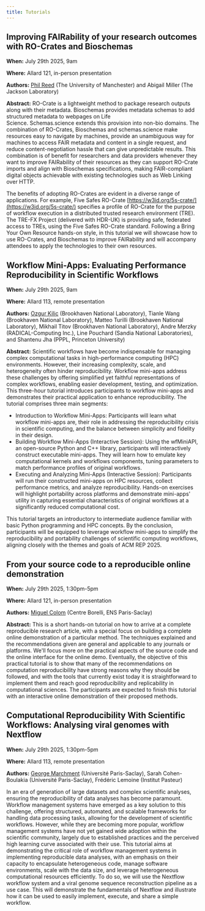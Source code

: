 ```yaml
---
title: Tutorials
---
```


## Improving FAIRability of your research outcomes with RO-Crates and Bioschemas

**When:** July 29th 2025, 9am

**Where:** Allard 121, in-person presentation

**Authors:** <u>Phil Reed</u> (The University of Manchester) and Abigail Miller (The Jackson Laboratory)

**Abstract:** RO-Crate is a lightweight method to package research outputs along with their metadata. Bioschemas provides metadata schemas to add structured metadata to webpages on Life Science. Schemas.science extends this provision into non-bio domains.
The combination of RO-Crates, Bioschemas and schemas.science make resources easy to navigate by machines, provide an unambiguous way for machines to access FAIR metadata and content in a single request, and reduce content-negotiation hassle that can give unpredictable results.
This combination is of benefit for researchers and data providers whenever they want to improve FAIRability of their resources as they can support RO-Crate imports and align with Bioschemas specifications, making FAIR-compliant digital objects achievable with existing technologies such as Web Linking over HTTP.

The benefits of adopting RO-Crates are evident in a diverse range of applications. For example, Five Safes RO-Crate [https://w3id.org/5s-crate/](https://w3id.org/5s-crate/) specifies a profile of RO-Crate for the purpose of workflow execution in a distributed trusted research environment (TRE). The TRE-FX Project (delivered with HDR-UK) is providing safe, federated access to TREs, using the Five Safes RO-Crate standard.
Following a Bring Your Own Resource hands-on style, in this tutorial we will showcase how to use RO-Crates, and Bioschemas to improve FAIRability and will accompany attendees to apply the technologies to their own resources.

## Workflow Mini-Apps: Evaluating Performance Reproducibility in Scientific Workflows

**When:** July 29th 2025, 9am

**Where:** Allard 113, remote presentation

**Authors:** <u>Ozgur Kilic</u> (Brookhaven National Laboratory), Tianle Wang (Brookhaven National Laboratory), Matteo Turilli (Brookhaven National Laboratory), Mikhail Titov (Brookhaven National Laboratory), Andre Merzky (RADICAL-Computing Inc.), Line Pouchard (Sandia National Laboratories), and Shantenu Jha (PPPL, Princeton University)

**Abstract:** Scientific workflows have become indispensable for managing complex computational tasks in high-performance computing (HPC) environments. However, their increasing complexity, scale, and heterogeneity often hinder reproducibility. Workflow mini-apps address these challenges by offering simplified yet faithful representations of complex workflows, enabling easier development, testing, and optimization. This three-hour tutorial introduces participants to workflow mini-apps and demonstrates their practical application to enhance reproducibility. The tutorial comprises three main segments:
- Introduction to Workflow Mini-Apps: Participants will learn what workflow mini-apps are, their role in addressing the reproducibility crisis in scientific computing, and the balance between simplicity and fidelity in their design.
- Building Workflow Mini-Apps (Interactive Session): Using the wfMiniAPI, an open-source Python and C++ library, participants will interactively construct executable mini-apps. They will learn how to emulate key computational kernels and workflows components, tuning parameters to match performance profiles of original workflows.
- Executing and Analyzing Mini-Apps (Interactive Session): Participants will run their constructed mini-apps on HPC resources, collect performance metrics, and analyze reproducibility. Hands-on exercises will highlight portability across platforms and demonstrate mini-apps' utility in capturing essential characteristics of original workflows at a significantly reduced computational cost.

This tutorial targets an introductory to intermediate audience familiar with basic Python programming and HPC concepts. By the conclusion, participants will be equipped to leverage workflow mini-apps to simplify the reproducibility and portability challenges of scientific computing workflows, aligning closely with the themes and goals of ACM REP 2025.

## From your source code to a reproducible online demonstration

**When:** July 29th 2025, 1:30pm-5pm

**Where:** Allard 121, in-person presentation

**Authors:** <u>Miguel Colom</u> (Centre Borelli, ENS Paris-Saclay)

**Abstract:** This is a short hands-on tutorial on how to arrive at a complete reproducible research article, with a special focus on building a complete online demonstration of a particular method. The techniques explained and the recommendations given are general and applicable to any journals or platforms. We'll focus more on the practical aspects of the source code and the online interface for the online demo. Eventually, the objective of this practical tutorial is to show that many of the recommendations on computation reproducibility have strong reasons why they should be followed, and with the tools that currently exist today it is straightforward to implement them and reach good reproducibility and replicability in computational sciences. The participants are expected to finish this tutorial with an interactive online demonstration of their proposed methods.

## Computational Reproducibility With Scientific Workflows: Analysing viral genomes with Nextflow

**When:** July 29th 2025, 1:30pm-5pm

**Where:** Allard 113, remote presentation

**Authors:** <u>George Marchment</u> (Université Paris-Saclay), Sarah Cohen-Boulakia (Université Paris-Saclay), Frédéric Lemoine (Institut Pasteur)

In an era of generation of large datasets and complex scientific analyses, ensuring the reproducibility of data analyses has become paramount. Workflow management systems have emerged as a key solution to this challenge, offering structured, automated, and scalable frameworks for handling data processing tasks, allowing for the development of scientific workflows. However, while they are becoming more popular, workflow management systems have not yet gained wide adoption within the scientific community, largely due to established practices and the perceived high learning curve associated with their use.
This tutorial aims at demonstrating the critical role of workflow management systems in implementing reproducible data analyses, with an emphasis on their capacity to encapsulate heterogeneous code, manage software environments, scale with the data size, and leverage heterogeneous computational resources efficiently. To do so, we will use the Nextflow workflow system and a viral genome sequence reconstruction pipeline as a use case. This will demonstrate the fundamentals of Nextflow and illustrate how it can be used to easily implement, execute, and share a simple workflow.
